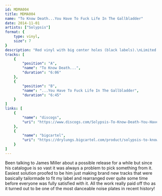 ```yaml
---
id: MDMA004
title: MDMA004
name: "To Know Death...You Have To Fuck Life In The Gallbladder"
date: 2014-11-01
artists: ["Solypsis"]
format: {
    type: vinyl,
    size": 7
}
description: "Red vinyl with big center holes (black labels).\nLimited to 200 copies."
tracks: [
    {
        "position": "A",
        "name": "To Know Death...",
        "duration": "6:06"
    },
    {
        "position": "B",
        "name": "...You Have To Fuck Life In The Gallbladder",
        "duration": "6:45"
    }
]
links: [
    {
        "name": "discogs",
        "uri": "https://www.discogs.com/Solypsis-To-Know-Death-You-Have-To-Fuck-Life-In-The-Gallbladder/release/6118882"
    },
    {
        "name": "bigcartel",
        "uri": "https://drylungs.bigcartel.com/product/solypsis-to-know-death-you-have-to-fuck-life-in-the-gallbladder-7"
    }
]
---
```

Been talking to James Miller about a possible release for a while but since his catalogue is so vast it was always a problem to pick something from it. Easiest solution proofed to be him just making brand new tracks that were basically tailormade to fit my label and rearranged over quite some time before everyone was fully satisfied with it. All the work really paid off tho as it turned out to be one of the most danceable noise plates in recent history!
